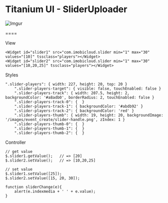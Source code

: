 # Titanium UI - SliderUploader

![Imgur](http://i.imgur.com/mJ82noZ.png)

====

View
	
    <Widget id="slider1" src="com.imobicloud.slider min="1" max="30" values="[10]" tssclass="players"></Widget>
    <Widget id="slider2" src="com.imobicloud.slider min="1" max="30" values="[10,20,25]" tssclass="players"></Widget>
    
Styles

	".slider-players": { width: 227, height: 20, top: 20 }
		".slider-players-target": { visible: false, touchEnabled: false }
		".slider-players-track": { width: 207.5, height: 2, backgroundColor: '#a8adb0', borderRadius: 2, touchEnabled: false }
		".slider-players-track-0": {  }
		".slider-players-track-1": { backgroundColor: '#abdb92' }
        ".slider-players-track-2": { backgroundColor: 'red' }
		".slider-players-thumb": { width: 19, height: 20, backgroundImage: '/images/event_create/slider-handle.png', zIndex: 1 }
		".slider-players-thumb-0": {  }
		".slider-players-thumb-1": {  }	
    	".slider-players-thumb-2": {  }	
    
Controller

	// get value
	$.slider1.getValue();	// => [20]
    $.slider2.setValue();	// => [10,20,25]
    
    // set value
	$.slider1.setValue([25]);	
    $.slider2.setValue([15, 20, 30]);	
    
    function sliderChange(e){
    	alert(e.indexmedia + ' ' + e.value);
    }